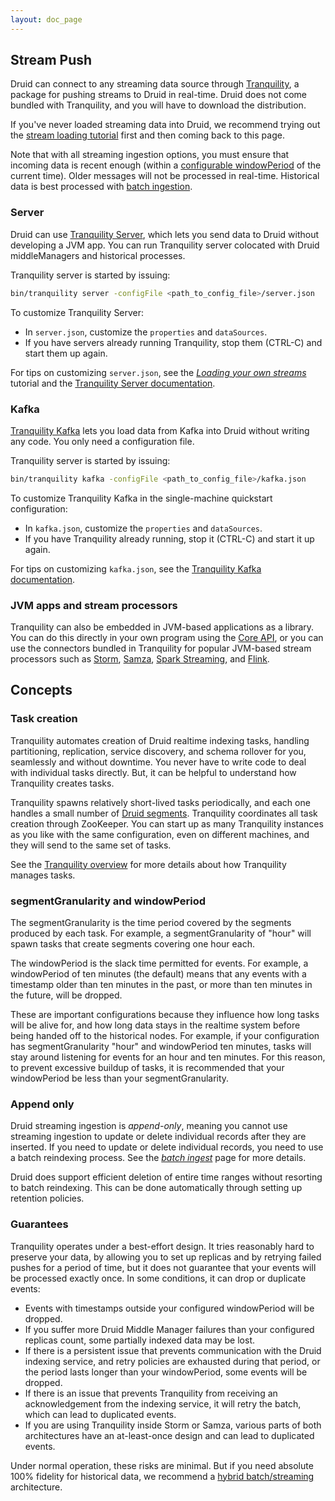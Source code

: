 ```yaml
---
layout: doc_page
---
```


## Stream Push

Druid can connect to any streaming data source through 
[Tranquility](https://github.com/druid-io/tranquility/blob/master/README.md), a package for pushing 
streams to Druid in real-time. Druid does not come bundled with Tranquility, and you will have to download the distribution.

<div class="note-info">
If you've never loaded streaming data into Druid, we recommend trying out the
<a href="../tutorials/tutorial-streams.html">stream loading tutorial</a> first and then coming back to this page.
</div>

Note that with all streaming ingestion options, you must ensure that incoming data is recent 
enough (within a [configurable windowPeriod](#segmentgranularity-and-windowperiod) of the current 
time). Older messages will not be processed in real-time. Historical data is best processed with 
[batch ingestion](../ingestion/batch-ingestion.html).

### Server

Druid can use [Tranquility Server](https://github.com/druid-io/tranquility/blob/master/docs/server.md), which 
lets you send data to Druid without developing a JVM app. You can run Tranquility server colocated with Druid middleManagers 
and historical processes.

Tranquility server is started by issuing:

```bash
bin/tranquility server -configFile <path_to_config_file>/server.json
```

To customize Tranquility Server:

- In `server.json`, customize the `properties` and `dataSources`.
- If you have servers already running Tranquility, stop them (CTRL-C) and start 
them up again.

For tips on customizing `server.json`, see the
*[Loading your own streams](../tutorials/tutorial-streams.html)* tutorial and the
[Tranquility Server documentation](https://github.com/druid-io/tranquility/blob/master/docs/server.md).

### Kafka

[Tranquility Kafka](https://github.com/druid-io/tranquility/blob/master/docs/kafka.md) 
lets you load data from Kafka into Druid without writing any code. You only need a configuration 
file.

Tranquility server is started by issuing:

```bash
bin/tranquility kafka -configFile <path_to_config_file>/kafka.json
```

To customize Tranquility Kafka in the single-machine quickstart configuration:

- In `kafka.json`, customize the `properties` and `dataSources`.
- If you have Tranquility already running, stop it (CTRL-C) and start it up again.

For tips on customizing `kafka.json`, see the 
[Tranquility Kafka documentation](https://github.com/druid-io/tranquility/blob/master/docs/kafka.md).

### JVM apps and stream processors

Tranquility can also be embedded in JVM-based applications as a library. You can do this directly 
in your own program using the 
[Core API](https://github.com/druid-io/tranquility/blob/master/docs/core.md), or you can use 
the connectors bundled in Tranquility for popular JVM-based stream processors such as 
[Storm](https://github.com/druid-io/tranquility/blob/master/docs/storm.md), 
[Samza](https://github.com/druid-io/tranquility/blob/master/docs/samza.md), 
[Spark Streaming](https://github.com/druid-io/tranquility/blob/master/docs/spark.md), and 
[Flink](https://github.com/druid-io/tranquility/blob/master/docs/flink.md).

## Concepts

### Task creation

Tranquility automates creation of Druid realtime indexing tasks, handling partitioning, replication, 
service discovery, and schema rollover for you, seamlessly and without downtime. You never have to 
write code to deal with individual tasks directly. But, it can be helpful to understand how 
Tranquility creates tasks.

Tranquility spawns relatively short-lived tasks periodically, and each one handles a small number of 
[Druid segments](../design/segments.html). Tranquility coordinates all task 
creation through ZooKeeper. You can start up as many Tranquility instances as you like with the same 
configuration, even on different machines, and they will send to the same set of tasks.

See the [Tranquility overview](https://github.com/druid-io/tranquility/blob/master/docs/overview.md) 
for more details about how Tranquility manages tasks.

### segmentGranularity and windowPeriod

The segmentGranularity is the time period covered by the segments produced by each task. For 
example, a segmentGranularity of "hour" will spawn tasks that create segments covering one hour 
each.

The windowPeriod is the slack time permitted for events. For example, a windowPeriod of ten minutes 
(the default) means that any events with a timestamp older than ten minutes in the past, or more 
than ten minutes in the future, will be dropped.

These are important configurations because they influence how long tasks will be alive for, and how 
long data stays in the realtime system before being handed off to the historical nodes. For example, 
if your configuration has segmentGranularity "hour" and windowPeriod ten minutes, tasks will stay 
around listening for events for an hour and ten minutes. For this reason, to prevent excessive 
buildup of tasks, it is recommended that your windowPeriod be less than your segmentGranularity.

### Append only

Druid streaming ingestion is *append-only*, meaning you cannot use streaming ingestion to update or 
delete individual records after they are inserted. If you need to update or delete individual 
records, you need to use a batch reindexing process. See the *[batch ingest](batch-ingestion.html)* 
page for more details.

Druid does support efficient deletion of entire time ranges without resorting to batch reindexing. 
This can be done automatically through setting up retention policies.

### Guarantees

Tranquility operates under a best-effort design. It tries reasonably hard to preserve your data, by allowing you to set 
up replicas and by retrying failed pushes for a period of time, but it does not guarantee that your events will be 
processed exactly once. In some conditions, it can drop or duplicate events:

- Events with timestamps outside your configured windowPeriod will be dropped.
- If you suffer more Druid Middle Manager failures than your configured replicas count, some 
partially indexed data may be lost.
- If there is a persistent issue that prevents communication with the Druid indexing service, and 
retry policies are exhausted during that period, or the period lasts longer than your windowPeriod, 
some events will be dropped.
- If there is an issue that prevents Tranquility from receiving an acknowledgement from the indexing 
service, it will retry the batch, which can lead to duplicated events.
- If you are using Tranquility inside Storm or Samza, various parts of both architectures have an 
at-least-once design and can lead to duplicated events.

Under normal operation, these risks are minimal. But if you need absolute 100% fidelity for 
historical data, we recommend a [hybrid batch/streaming](../tutorials/ingestion.html#hybrid-batch-streaming) 
architecture.
